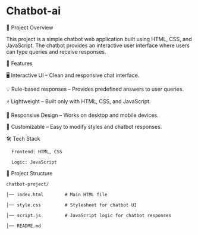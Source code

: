 # Chatbot-ai

📌 Project Overview

This project is a simple chatbot web application built using HTML, CSS, and JavaScript.
The chatbot provides an interactive user interface where users can type queries and receive responses.

🚀 Features

   🖥️ Interactive UI – Clean and responsive chat interface.
   
   💡 Rule-based responses – Provides predefined answers to user queries.
   
   ⚡ Lightweight – Built only with HTML, CSS, and JavaScript.
   
   📱 Responsive Design – Works on desktop and mobile devices.
   
   🎨 Customizable – Easy to modify styles and chatbot responses.

🛠️ Tech Stack

      Frontend: HTML, CSS

      Logic: JavaScript

📂 Project Structure
    
    chatbot-project/
    
    │── index.html        # Main HTML file
    
    │── style.css         # Stylesheet for chatbot UI
    
    │── script.js         # JavaScript logic for chatbot responses
    
    │── README.md   
